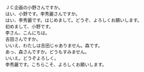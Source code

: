 ＪＣ企画の小野さんですか。  
はい、小野です。李秀麗さんですか。  
はい、李秀麗です。はじめまして。どうぞ、よろしくお願いします。  
初めまして、小野です。  
李さん、こんにちは。        
吉田さんですか。    
いいえ、わたしは吉田じゃありません。森です。    
あっ、森さんですか。どうもすみません。  
いいえ。どうぞよろしく。    
李秀麗です。こちらこそ、よろしくお願いします。  

